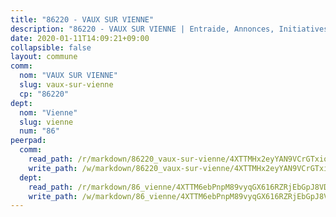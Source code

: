 ```yaml
---
title: "86220 - VAUX SUR VIENNE"
description: "86220 - VAUX SUR VIENNE | Entraide, Annonces, Initiatives"
date: 2020-01-11T14:09:21+09:00
collapsible: false
layout: commune
comm:
  nom: "VAUX SUR VIENNE"
  slug: vaux-sur-vienne
  cp: "86220"
dept:
  nom: "Vienne"
  slug: vienne
  num: "86"
peerpad:
  comm:
    read_path: /r/markdown/86220_vaux-sur-vienne/4XTTMHx2eyYAN9VCrGTxio3mikUhi3yx4Wh2BjPBJWT5K2TfG
    write_path: /w/markdown/86220_vaux-sur-vienne/4XTTMHx2eyYAN9VCrGTxio3mikUhi3yx4Wh2BjPBJWT5K2TfG-K3TgTzdeAqb2UwYe4haKFYYbepLekkKYeL4RS8DSR4eJDq6LAuggQqqbAKov3rqgs56TccFfJtGqW1QzqMCteWiuJrQBbFm5szWnnZ7ZWWMWAnnDzgi9TXtTFS3U7McFX9jH9TzA
  dept:
    read_path: /r/markdown/86_vienne/4XTTM6ebPnpM89vyqGX616RZRjEbGpJ8VDNVdSCrMHCb86ALN
    write_path: /w/markdown/86_vienne/4XTTM6ebPnpM89vyqGX616RZRjEbGpJ8VDNVdSCrMHCb86ALN-K3TgUEmU2PzobkNvYrNtR4DXtgm1qYeknzdEZmszmUFpRSMDjV62q8xZv1nUQEJqGnnT9H399N9TnzZMyT3rgAM3pHPbqGxVD33vWNzCSkbf2kxHwBfenpixiJuwbWaCBERwmNeA
---
```


